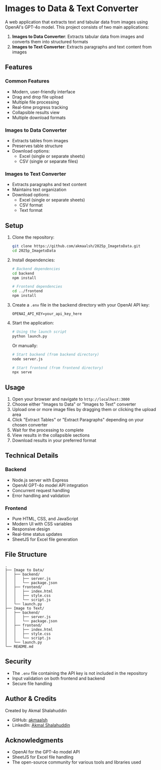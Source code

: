 # Images to Data & Text Converter

A web application that extracts text and tabular data from images using OpenAI's GPT-4o model. This project consists of two main applications:

1. **Images to Data Converter**: Extracts tabular data from images and converts them into structured formats
2. **Images to Text Converter**: Extracts paragraphs and text content from images

## Features

### Common Features
- Modern, user-friendly interface
- Drag and drop file upload
- Multiple file processing
- Real-time progress tracking
- Collapsible results view
- Multiple download formats

### Images to Data Converter
- Extracts tables from images
- Preserves table structure
- Download options:
  - Excel (single or separate sheets)
  - CSV (single or separate files)

### Images to Text Converter
- Extracts paragraphs and text content
- Maintains text organization
- Download options:
  - Excel (single or separate sheets)
  - CSV format
  - Text format

## Setup

1. Clone the repository:
   ```bash
   git clone https://github.com/akmaalsh/2025p_ImagetoData.git
   cd 2025p_ImagetoData
   ```

2. Install dependencies:
   ```bash
   # Backend dependencies
   cd backend
   npm install

   # Frontend dependencies
   cd ../frontend
   npm install
   ```

3. Create a `.env` file in the backend directory with your OpenAI API key:
   ```
   OPENAI_API_KEY=your_api_key_here
   ```

4. Start the application:
   ```bash
   # Using the launch script
   python launch.py
   ```
   Or manually:
   ```bash
   # Start backend (from backend directory)
   node server.js

   # Start frontend (from frontend directory)
   npx serve
   ```

## Usage

1. Open your browser and navigate to `http://localhost:3000`
2. Choose either "Images to Data" or "Images to Text" converter
3. Upload one or more image files by dragging them or clicking the upload area
4. Click "Extract Tables" or "Extract Paragraphs" depending on your chosen converter
5. Wait for the processing to complete
6. View results in the collapsible sections
7. Download results in your preferred format

## Technical Details

### Backend
- Node.js server with Express
- OpenAI GPT-4o model API integration
- Concurrent request handling
- Error handling and validation

### Frontend
- Pure HTML, CSS, and JavaScript
- Modern UI with CSS variables
- Responsive design
- Real-time status updates
- SheetJS for Excel file generation

## File Structure
```
.
├── Image to Data/
│   ├── backend/
│   │   ├── server.js
│   │   └── package.json
│   ├── frontend/
│   │   ├── index.html
│   │   ├── style.css
│   │   └── script.js
│   └── launch.py
├── Image to Text/
│   ├── backend/
│   │   ├── server.js
│   │   └── package.json
│   ├── frontend/
│   │   ├── index.html
│   │   ├── style.css
│   │   └── script.js
│   └── launch.py
└── README.md
```

## Security
- The `.env` file containing the API key is not included in the repository
- Input validation on both frontend and backend
- Secure file handling

## Author & Credits
Created by Akmal Shalahuddin
- GitHub: [akmaalsh](https://github.com/akmaalsh)
- LinkedIn: [Akmal Shalahuddin](https://www.linkedin.com/in/akmalshalahuddin/)

## Acknowledgments
- OpenAI for the GPT-4o model API
- SheetJS for Excel file handling
- The open-source community for various tools and libraries used 

